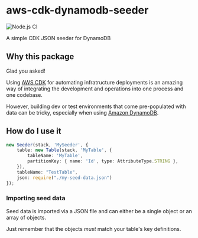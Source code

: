 # aws-cdk-dynamodb-seeder

![Node.js CI](https://github.com/elegantdevelopment/aws-cdk-dynamodb-seeder/workflows/Node.js%20CI/badge.svg)

A simple CDK JSON seeder for DynamoDB

## Why this package

Glad you asked!

Using [AWS CDK] for automating infratructure deployments is an amazing way of integrating the development and operations into one process and one codebase.

However, building dev or test environments that come pre-populated with data can be tricky, especially when using [Amazon DynamoDB].

## How do I use it

```ts
new Seeder(stack, 'MySeeder', {
    table: new Table(stack, 'MyTable', {
        tableName: 'MyTable',
        partitionKey: { name: 'Id', type: AttributeType.STRING },
    }),
    tableName: "TestTable",
    json: require("./my-seed-data.json")
});
```

### Importing seed data

Seed data is imported via a JSON file and can either be a single object or an array of objects.

Just remember that the objects *must* match your table's key definitions.

   [AWS CDK]: https://aws.amazon.com/cdk
   [Amazon DynamoDB]: https://aws.amazon.com/dynamodb
